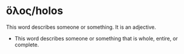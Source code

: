 # ὅλος/holos
This word describes someone or something. It is an adjective.
* This word describes someone or something that is whole, entire, or complete.
